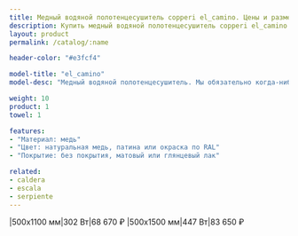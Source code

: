 ```yaml
---
title: Медный водяной полотенцесушитель copperi el_camino. Цены и размеры.
description: Купить медный водяной полотенцесушитель copperi el_camino в Москве по цене производителя.
layout: product
permalink: /catalog/:name

header-color: "#e3fcf4"

model-title: "el_camino"
model-desc: "Медный водяной полотенцесушитель. Мы обязательно когда-нибудь придумаем крутое описание для этой модели, но сейчас совсем не до того. Посмотрите пока на картинки, всё и так понятно. А если не понятно, позвоните нам и мы всё расскажем. Или напишите, если не любите звонить."

weight: 10
product: 1
towel: 1

features:
- "Материал: медь"
- "Цвет: натуральная медь, патина или окраска по RAL"
- "Покрытие: без покрытия, матовый или глянцевый лак"

related:
- caldera
- escala
- serpiente
---
```

|500x1100 мм|302 Вт|68 670 ₽
|500x1500 мм|447 Вт|83 650 ₽